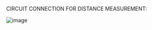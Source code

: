 CIRCUIT CONNECTION FOR DISTANCE MEASUREMENT:

![image](https://user-images.githubusercontent.com/94234015/144438425-02619543-28ae-4d74-a27a-91eb4dfc4880.png)

